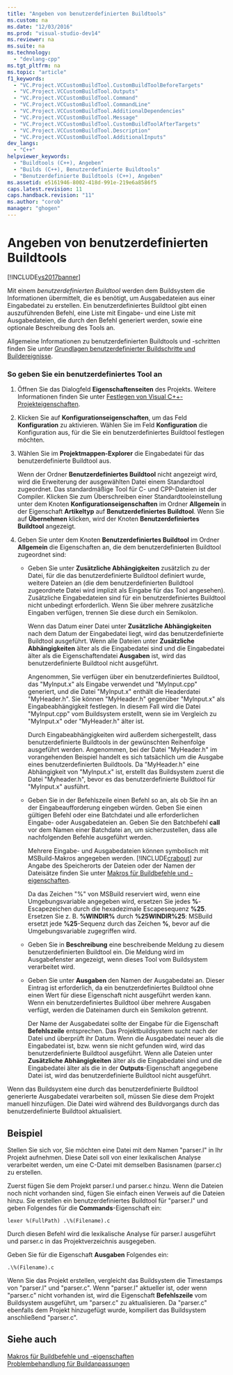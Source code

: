 ```yaml
---
title: "Angeben von benutzerdefinierten Buildtools"
ms.custom: na
ms.date: "12/03/2016"
ms.prod: "visual-studio-dev14"
ms.reviewer: na
ms.suite: na
ms.technology: 
  - "devlang-cpp"
ms.tgt_pltfrm: na
ms.topic: "article"
f1_keywords: 
  - "VC.Project.VCCustomBuildTool.CustomBuildToolBeforeTargets"
  - "VC.Project.VCCustomBuildTool.Outputs"
  - "VC.Project.VCCustomBuildTool.Command"
  - "VC.Project.VCCustomBuildTool.CommandLine"
  - "VC.Project.VCCustomBuildTool.AdditionalDependencies"
  - "VC.Project.VCCustomBuildTool.Message"
  - "VC.Project.VCCustomBuildTool.CustomBuildToolAfterTargets"
  - "VC.Project.VCCustomBuildTool.Description"
  - "VC.Project.VCCustomBuildTool.AdditionalInputs"
dev_langs: 
  - "C++"
helpviewer_keywords: 
  - "Buildtools (C++), Angeben"
  - "Builds (C++), Benutzerdefinierte Buildtools"
  - "Benutzerdefinierte Buildtools (C++), Angeben"
ms.assetid: e5161946-8002-418d-991e-219e6a8586f5
caps.latest.revision: 11
caps.handback.revision: "11"
ms.author: "corob"
manager: "ghogen"
---
```

# Angeben von benutzerdefinierten Buildtools
[!INCLUDE[vs2017banner](../assembler/inline/includes/vs2017banner.md)]

Mit einem *benutzerdefinierten Buildtool* werden dem Buildsystem die Informationen übermittelt, die es benötigt, um Ausgabedateien aus einer Eingabedatei zu erstellen.  Ein benutzerdefiniertes Buildtool gibt einen auszuführenden Befehl, eine Liste mit Eingabe\- und eine Liste mit Ausgabedateien, die durch den Befehl generiert werden, sowie eine optionale Beschreibung des Tools an.  
  
 Allgemeine Informationen zu benutzerdefinierten Buildtools und \-schritten finden Sie unter [Grundlagen benutzerdefinierter Buildschritte und Buildereignisse](../ide/understanding-custom-build-steps-and-build-events.md).  
  
### So geben Sie ein benutzerdefiniertes Tool an  
  
1.  Öffnen Sie das Dialogfeld **Eigenschaftenseiten** des Projekts.  Weitere Informationen finden Sie unter [Festlegen von Visual C\+\+\-Projekteigenschaften](../ide/working-with-project-properties.md).  
  
2.  Klicken Sie auf **Konfigurationseigenschaften**, um das Feld **Konfiguration** zu aktivieren.  Wählen Sie im Feld **Konfiguration** die Konfiguration aus, für die Sie ein benutzerdefiniertes Buildtool festlegen möchten.  
  
3.  Wählen Sie im **Projektmappen\-Explorer** die Eingabedatei für das benutzerdefinierte Buildtool aus.  
  
     Wenn der Ordner **Benutzerdefiniertes Buildtool** nicht angezeigt wird, wird die Erweiterung der ausgewählten Datei einem Standardtool zugeordnet.  Das standardmäßige Tool für C\- und CPP\-Dateien ist der Compiler.  Klicken Sie zum Überschreiben einer Standardtooleinstellung unter dem Knoten **Konfigurationseigenschaften** im Ordner **Allgemein** in der Eigenschaft **Artikeltyp** auf **Benutzerdefiniertes Buildtool**.  Wenn Sie auf **Übernehmen** klicken, wird der Knoten **Benutzerdefiniertes Buildtool** angezeigt.  
  
4.  Geben Sie unter dem Knoten **Benutzerdefiniertes Buildtool** im Ordner **Allgemein** die Eigenschaften an, die dem benutzerdefinierten Buildtool zugeordnet sind:  
  
    -   Geben Sie unter **Zusätzliche Abhängigkeiten** zusätzlich zu der Datei, für die das benutzerdefinierte Buildtool definiert wurde, weitere Dateien an \(die dem benutzerdefinierten Buildtool zugeordnete Datei wird implizit als Eingabe für das Tool angesehen\).  Zusätzliche Eingabedateien sind für ein benutzerdefiniertes Buildtool nicht unbedingt erforderlich.  Wenn Sie über mehrere zusätzliche Eingaben verfügen, trennen Sie diese durch ein Semikolon.  
  
         Wenn das Datum einer Datei unter **Zusätzliche Abhängigkeiten** nach dem Datum der Eingabedatei liegt, wird das benutzerdefinierte Buildtool ausgeführt.  Wenn alle Dateien unter **Zusätzliche Abhängigkeiten** älter als die Eingabedatei sind und die Eingabedatei älter als die Eigenschaftendatei **Ausgaben** ist, wird das benutzerdefinierte Buildtool nicht ausgeführt.  
  
         Angenommen, Sie verfügen über ein benutzerdefiniertes Buildtool, das "MyInput.x" als Eingabe verwendet und "MyInput.cpp" generiert, und die Datei "MyInput.x" enthält die Headerdatei "MyHeader.h".  Sie können "MyHeader.h" gegenüber "MyInput.x" als Eingabeabhängigkeit festlegen. In diesem Fall wird die Datei "MyInput.cpp" vom Buildsystem erstellt, wenn sie im Vergleich zu "MyInput.x" oder "MyHeader.h" älter ist.  
  
         Durch Eingabeabhängigkeiten wird außerdem sichergestellt, dass benutzerdefinierte Buildtools in der gewünschten Reihenfolge ausgeführt werden.  Angenommen, bei der Datei "MyHeader.h" im vorangehenden Beispiel handelt es sich tatsächlich um die Ausgabe eines benutzerdefinierten Buildtools.  Da "MyHeader.h" eine Abhängigkeit von "MyInput.x" ist, erstellt das Buildsystem zuerst die Datei "Myheader.h", bevor es das benutzerdefinierte Buildtool für "MyInput.x" ausführt.  
  
    -   Geben Sie in der Befehlszeile einen Befehl so an, als ob Sie ihn an der Eingabeaufforderung eingeben würden.  Geben Sie einen gültigen Befehl oder eine Batchdatei und alle erforderlichen Eingabe\- oder Ausgabedateien an.  Geben Sie den Batchbefehl **call** vor dem Namen einer Batchdatei an, um sicherzustellen, dass alle nachfolgenden Befehle ausgeführt werden.  
  
         Mehrere Eingabe\- und Ausgabedateien können symbolisch mit MSBuild\-Makros angegeben werden.  [!INCLUDE[crabout](../build/reference/includes/crabout_md.md)] zur Angabe des Speicherorts der Dateien oder der Namen der Dateisätze finden Sie unter [Makros für Buildbefehle und \-eigenschaften](../ide/common-macros-for-build-commands-and-properties.md).  
  
         Da das Zeichen "%" von MSBuild reserviert wird, wenn eine Umgebungsvariable angegeben wird, ersetzen Sie jedes **%**\-Escapezeichen durch die hexadezimale Escapesequenz **%25**.  Ersetzen Sie z. B. **%WINDIR%** durch **%25WINDIR%25**:  MSBuild ersetzt jede **%25**\-Sequenz durch das Zeichen **%**, bevor auf die Umgebungsvariable zugegriffen wird.  
  
    -   Geben Sie in **Beschreibung** eine beschreibende Meldung zu diesem benutzerdefinierten Buildtool ein.  Die Meldung wird im Ausgabefenster angezeigt, wenn dieses Tool vom Buildsystem verarbeitet wird.  
  
    -   Geben Sie unter **Ausgaben** den Namen der Ausgabedatei an.  Dieser Eintrag ist erforderlich, da ein benutzerdefiniertes Buildtool ohne einen Wert für diese Eigenschaft nicht ausgeführt werden kann.  Wenn ein benutzerdefiniertes Buildtool über mehrere Ausgaben verfügt, werden die Dateinamen durch ein Semikolon getrennt.  
  
         Der Name der Ausgabedatei sollte der Eingabe für die Eigenschaft **Befehlszeile** entsprechen.  Das Projektbuildsystem sucht nach der Datei und überprüft ihr Datum.  Wenn die Ausgabedatei neuer als die Eingabedatei ist, bzw. wenn sie nicht gefunden wird, wird das benutzerdefinierte Buildtool ausgeführt.  Wenn alle Dateien unter **Zusätzliche Abhängigkeiten** älter als die Eingabedatei sind und die Eingabedatei älter als die in der **Outputs**\-Eigenschaft angegebene Datei ist, wird das benutzerdefinierte Buildtool nicht ausgeführt.  
  
 Wenn das Buildsystem eine durch das benutzerdefinierte Buildtool generierte Ausgabedatei verarbeiten soll, müssen Sie diese dem Projekt manuell hinzufügen.  Die Datei wird während des Buildvorgangs durch das benutzerdefinierte Buildtool aktualisiert.  
  
## Beispiel  
 Stellen Sie sich vor, Sie möchten eine Datei mit dem Namen "parser.l" in Ihr Projekt aufnehmen.  Diese Datei soll von einer lexikalischen Analyse verarbeitet werden, um eine C\-Datei mit demselben Basisnamen \(parser.c\) zu erstellen.  
  
 Zuerst fügen Sie dem Projekt parser.l und parser.c hinzu.  Wenn die Dateien noch nicht vorhanden sind, fügen Sie einfach einen Verweis auf die Dateien hinzu.  Sie erstellen ein benutzerdefiniertes Buildtool für "parser.l" und geben Folgendes für die **Commands**\-Eigenschaft ein:  
  
```  
lexer %(FullPath) .\%(Filename).c  
```  
  
 Durch diesen Befehl wird die lexikalische Analyse für parser.l ausgeführt und parser.c in das Projektverzeichnis ausgegeben.  
  
 Geben Sie für die Eigenschaft **Ausgaben** Folgendes ein:  
  
```  
.\%(Filename).c  
```  
  
 Wenn Sie das Projekt erstellen, vergleicht das Buildsystem die Timestamps von "parser.l" und "parser.c".  Wenn "parser.l" aktueller ist, oder wenn "parser.c" nicht vorhanden ist, wird die Eigenschaft **Befehlszeile** vom Buildsystem ausgeführt, um "parser.c" zu aktualisieren.  Da "parser.c" ebenfalls dem Projekt hinzugefügt wurde, kompiliert das Buildsystem anschließend "parser.c".  
  
## Siehe auch  
 [Makros für Buildbefehle und \-eigenschaften](../ide/common-macros-for-build-commands-and-properties.md)   
 [Problembehandlung für Buildanpassungen](../ide/troubleshooting-build-customizations.md)